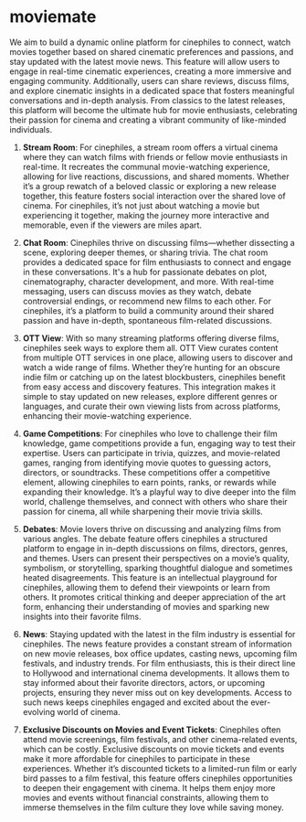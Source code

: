# moviemate
We aim to build a dynamic online platform for cinephiles to connect, watch movies together based on shared cinematic preferences and passions, and stay updated with the latest movie news. This feature will allow users to engage in real-time cinematic experiences, creating a more immersive and engaging community. Additionally, users can share reviews, discuss films, and explore cinematic insights in a dedicated space that fosters meaningful conversations and in-depth analysis. From classics to the latest releases, this platform will become the ultimate hub for movie enthusiasts, celebrating their passion for cinema and creating a vibrant community of like-minded individuals.
1. **Stream Room**: For cinephiles, a stream room offers a virtual cinema where they can watch films with friends or fellow movie enthusiasts in real-time. It recreates the communal movie-watching experience, allowing for live reactions, discussions, and shared moments. Whether it’s a group rewatch of a beloved classic or exploring a new release together, this feature fosters social interaction over the shared love of cinema. For cinephiles, it’s not just about watching a movie but experiencing it together, making the journey more interactive and memorable, even if the viewers are miles apart.

2. **Chat Room**: Cinephiles thrive on discussing films—whether dissecting a scene, exploring deeper themes, or sharing trivia. The chat room provides a dedicated space for film enthusiasts to connect and engage in these conversations. It's a hub for passionate debates on plot, cinematography, character development, and more. With real-time messaging, users can discuss movies as they watch, debate controversial endings, or recommend new films to each other. For cinephiles, it’s a platform to build a community around their shared passion and have in-depth, spontaneous film-related discussions.

3. **OTT View**: With so many streaming platforms offering diverse films, cinephiles seek ways to explore them all. OTT View curates content from multiple OTT services in one place, allowing users to discover and watch a wide range of films. Whether they’re hunting for an obscure indie film or catching up on the latest blockbusters, cinephiles benefit from easy access and discovery features. This integration makes it simple to stay updated on new releases, explore different genres or languages, and curate their own viewing lists from across platforms, enhancing their movie-watching experience.

4. **Game Competitions**: For cinephiles who love to challenge their film knowledge, game competitions provide a fun, engaging way to test their expertise. Users can participate in trivia, quizzes, and movie-related games, ranging from identifying movie quotes to guessing actors, directors, or soundtracks. These competitions offer a competitive element, allowing cinephiles to earn points, ranks, or rewards while expanding their knowledge. It’s a playful way to dive deeper into the film world, challenge themselves, and connect with others who share their passion for cinema, all while sharpening their movie trivia skills.

5. **Debates**: Movie lovers thrive on discussing and analyzing films from various angles. The debate feature offers cinephiles a structured platform to engage in in-depth discussions on films, directors, genres, and themes. Users can present their perspectives on a movie’s quality, symbolism, or storytelling, sparking thoughtful dialogue and sometimes heated disagreements. This feature is an intellectual playground for cinephiles, allowing them to defend their viewpoints or learn from others. It promotes critical thinking and deeper appreciation of the art form, enhancing their understanding of movies and sparking new insights into their favorite films.

6. **News**: Staying updated with the latest in the film industry is essential for cinephiles. The news feature provides a constant stream of information on new movie releases, box office updates, casting news, upcoming film festivals, and industry trends. For film enthusiasts, this is their direct line to Hollywood and international cinema developments. It allows them to stay informed about their favorite directors, actors, or upcoming projects, ensuring they never miss out on key developments. Access to such news keeps cinephiles engaged and excited about the ever-evolving world of cinema.

7. **Exclusive Discounts on Movies and Event Tickets**: Cinephiles often attend movie screenings, film festivals, and other cinema-related events, which can be costly. Exclusive discounts on movie tickets and events make it more affordable for cinephiles to participate in these experiences. Whether it’s discounted tickets to a limited-run film or early bird passes to a film festival, this feature offers cinephiles opportunities to deepen their engagement with cinema. It helps them enjoy more movies and events without financial constraints, allowing them to immerse themselves in the film culture they love while saving money.
